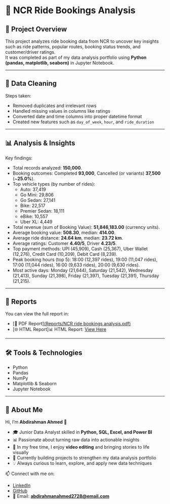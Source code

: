 # 🚖 NCR Ride Bookings Analysis

## 📌 Project Overview
This project analyzes ride booking data from NCR to uncover key insights such as ride patterns, popular routes, booking status trends, and customer/driver ratings.  
It was completed as part of my data analysis portfolio using **Python (pandas, matplotlib, seaborn)** in Jupyter Notebook.  

---

## 🧹 Data Cleaning
Steps taken:
- Removed duplicates and irrelevant rows  
- Handled missing values in columns like ratings  
- Converted date and time columns into proper datetime format  
- Created new features such as `day_of_week`, `hour`, and `ride_duration`  

---

## 📊 Analysis & Insights
Key findings:
- Total records analyzed: **150,000**.
- Booking outcomes: Completed **93,000**, Cancelled (or variants) **37,500** (~**25.0%**).
- Top vehicle types (by number of rides):
  - Auto: 37,419
  - Go Mini: 29,806
  - Go Sedan: 27,141
  - Bike: 22,517
  - Premier Sedan: 18,111
  - eBike: 10,557
  - Uber XL: 4,449
- Total revenue (sum of Booking Value): **51,846,183.00** (currency units).  
- Average booking value: **508.30**, median: **414.00**.  
- Average ride distance: **24.64 km**, median: **23.72 km**.  
- Average ratings: Customer **4.40/5**, Driver **4.23/5**.
- Top payment methods: UPI (45,909), Cash (25,367), Uber Wallet (12,276), Credit Card (10,209), Debit Card (8,239).
- Peak booking hours (top 5): 18:00 (12,397 rides), 19:00 (11,047 rides), 17:00 (11,044 rides), 16:00 (9,633 rides), 20:00 (9,630 rides).
- Most active days: Monday (21,644), Saturday (21,542), Wednesday (21,413), Sunday (21,398), Friday (21,397), Tuesday (21,391), Thursday (21,215).

---

## 📑 Reports
You can view the full report in:  
- [📄 PDF Report][(Reports/NCR ride bookings analysis.pdf)](https://github.com/Abdirahman312/NCR-ride-analysis/blob/7d35e2f2ce389ed68972c2448727b497f0bb391a/Reports/NCR%20ride%20bookings%20analysis.pdf)   
- [🌐 HTML Report]📊 HTML Report: [View Here](https://raw.githubusercontent.com/Abdirahman312/NCR-ride-analysis/9e50cf02088fcea3f81e11e5fdce4e81e4773b6c/Reports/NCR%20ride%20bookings%20analysis.html)

  
---

## 🛠️ Tools & Technologies
- Python  
- Pandas  
- NumPy  
- Matplotlib & Seaborn  
- Jupyter Notebook  

---

## 🙋 About Me
Hi, I’m **Abdirahman Ahmed** 👋  

- 🎓 Junior Data Analyst skilled in **Python, SQL, Excel, and Power BI**  
- 📊 Passionate about turning raw data into actionable insights  
- 🎥 In my free time, I enjoy **video editing** and bringing stories to life visually  
- 🌱 Currently building projects to strengthen my data analysis portfolio  
- 💡 Always curious to learn, explore, and apply new data techniques  

📫 Connect with me on:  
- [LinkedIn](https://www.linkedin.com/in/abdirahman-ahmed-b7841a343)  
- [GitHub](https://github.com/Abdirahman312)  
- 📧 Email: **abdirahmanahmed2728@email.com**
